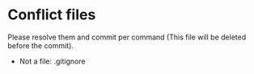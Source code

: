 # Conflict files
Please resolve them and commit per command (This file will be deleted before the commit).
- Not a file: .gitignore